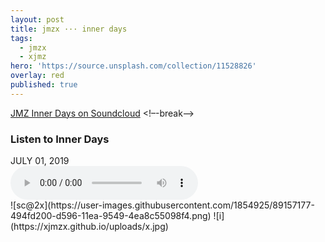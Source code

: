 ```yaml
---
layout: post
title: jmzx ··· inner days
tags:
  - jmzx
  - xjmz
hero: 'https://source.unsplash.com/collection/11528826'
overlay: red
published: true
---
```

<script src="http://www.jmzx.uk/src/js/wave.js"></script>
<script>
...do stuff...
</script>

[JMZ Inner Days on Soundcloud](https://www.soundcloud.com/jmzx/all-in-a-dayz)
<!–-break-–>
<article>
	<div class="cont">
		<h3>Listen to Inner Days</h3>
		<time> JULY 01, 2019</time>
	</div>
	<audio class="audio" controls="controls">
		<source type="audio/mpeg" src="https://www.jmzx.uk/uploads/audio/A-102-In-a-day.mp3?_=1">
	</audio>
</article>
  ![sc@2x](https://user-images.githubusercontent.com/1854925/89157177-494fd200-d596-11ea-9549-4ea8c55098f4.png)
![i](https://xjmzx.github.io/uploads/x.jpg)
